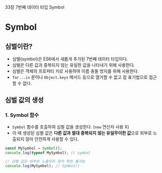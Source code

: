 33장 7번째 데이터 타입 Symbol


# Symbol

## 심벌이란?
- 심벌(symbol)은 ES6에서 새롭게 추가된 7번째 데이터 타입이다.
- 심벌은 다른 값과 중복되지 않는 유일한 값을 나타내기 위해 사용한다.
- 심벌은 객체의 프로퍼티 키로 사용하여 이름 충돌 방지를 위해 사용한다.
- `for...in` 문이나 `Object.keys` 메서드 등으로 열거할 수 없고 점 표기법으로 접근할 수 없다.
  

## 심벌 값의 생성
### 1. Symbol 함수
- `Symbol` 함수를 호출하여 심벌 값을 생성한다. (`new` 연산자 사용 X)
- 이 때 생성된 심벌 값은 **다른 값과 절대 중복되지 않는 유일무이한 값**으로  외부로 노출되지 않아 안전하게 사용할 수 있다.
```javascript
const MySymbol = Symbol();
console.log(typeof MySymbol); // symbol

// 심벌 값은 외부로 노출되지 않아 확인 불가능
console.log(MySymbol); // Symbol()
```

